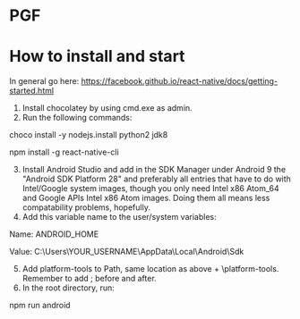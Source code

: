 # PGF

# How to install and start
In general go here: https://facebook.github.io/react-native/docs/getting-started.html

1. Install chocolatey by using cmd.exe as admin.
2. Run the following commands:

  choco install -y nodejs.install python2 jdk8
  
  npm install -g react-native-cli
  
3. Install Android Studio and add in the SDK Manager under Android 9 the "Android SDK Platform 28" and preferably all entries that have to do with Intel/Google system images, though you only need Intel x86 Atom_64 and Google APIs Intel x86 Atom images. Doing them all means less compatability problems, hopefully.
4. Add this variable name to the user/system variables:

  Name: ANDROID_HOME
  
  Value: C:\Users\YOUR_USERNAME\AppData\Local\Android\Sdk
  
5. Add platform-tools to Path, same location as above + \platform-tools. Remember to add ; before and after.
6. In the root directory, run:

  npm run android
